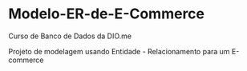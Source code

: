 # Modelo-ER-de-E-Commerce
Curso de Banco de Dados da DIO.me 

Projeto de modelagem usando Entidade - Relacionamento para um E-commerce
